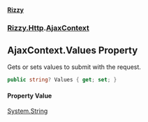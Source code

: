 #### [Rizzy](index.md 'index')
### [Rizzy.Http](Rizzy.Http.md 'Rizzy.Http').[AjaxContext](Rizzy.Http.AjaxContext.md 'Rizzy.Http.AjaxContext')

## AjaxContext.Values Property

Gets or sets values to submit with the request.

```csharp
public string? Values { get; set; }
```

#### Property Value
[System.String](https://docs.microsoft.com/en-us/dotnet/api/System.String 'System.String')